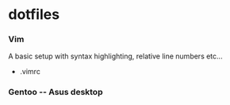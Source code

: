 # dotfiles #

### Vim ###
A basic setup with syntax highlighting, relative line numbers etc...
* .vimrc

### Gentoo -- Asus desktop ###

